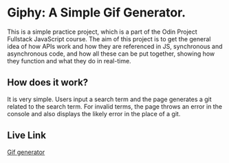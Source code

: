 # Giphy: A Simple Gif Generator.

This is a simple practice project, which is a part of the Odin Project Fullstack JavaScript course. The aim of this project is to get the general idea of how APIs work and how they are referenced in JS, synchronous and asynchronous code, and how all these can be put together, showing how they function and what they do in real-time. 

## How does it work?

It is very simple. Users input a search term and the page generates a git related to the search term. For invalid terms, the page throws an error in the console and also displays the likely error in the place of a git. 

## Live Link
[Gif generator](https://ricky-rubin.github.io/Giphy/)